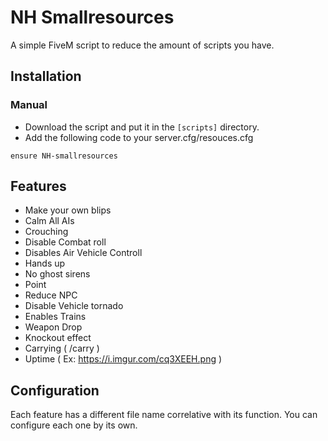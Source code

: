 # NH Smallresources
A simple FiveM script to reduce the amount of scripts you have.

## Installation
### Manual
- Download the script and put it in the `[scripts]` directory.
- Add the following code to your server.cfg/resouces.cfg

```
ensure NH-smallresources
```

## Features
- Make your own blips
- Calm All AIs
- Crouching
- Disable Combat roll
- Disables Air Vehicle Controll 
- Hands up 
- No ghost sirens
- Point 
- Reduce NPC
- Disable Vehicle tornado
- Enables Trains
- Weapon Drop
- Knockout effect
- Carrying ( /carry )
- Uptime ( Ex: https://i.imgur.com/cq3XEEH.png )

## Configuration
Each feature has a different file name correlative with its function. You can configure each one by its own.
